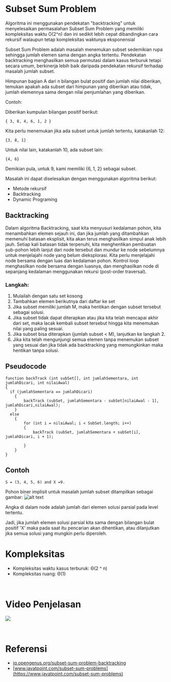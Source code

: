 # Subset Sum Problem
Algoritma ini menggunakan pendekatan "backtracking" untuk menyelesaikan permasalahan Subset Sum Problem yang memiliki kompleksitas waktu O(2^n) dan ini sedikit lebih cepat dibandingkan cara rekursif walaupun tetap kompleksitas waktunya eksponensial

Subset Sum Problem adalah masalah menemukan subset sedemikian rupa sehingga jumlah elemen sama dengan angka tertentu. Pendekatan backtracking menghasilkan semua permutasi dalam kasus terburuk tetapi secara umum, berkinerja lebih baik daripada pendekatan rekursif terhadap masalah jumlah subset.

Himpunan bagian A dari n bilangan bulat positif dan jumlah nilai diberikan, temukan apakah ada subset dari himpunan yang diberikan atau tidak, jumlah elemennya sama dengan nilai penjumlahan yang diberikan.

Contoh:

Diberikan kumpulan bilangan positif berikut:
```
{ 3, 8, 4, 6, 1, 2 }
```
Kita perlu menemukan jika ada subset untuk jumlah tertentu, katakanlah 12:
```
{3, 8, 1}
```
Untuk nilai lain, katakanlah 10, ada subset lain:
```
{4, 6}
```
Demikian pula, untuk 9, kami memiliki {6, 1, 2} sebagai subset.

Masalah ini dapat diselesaikan dengan menggunakan algoritma berikut:

- Metode rekursif
- Backtracking
- Dynamic Programing

## Backtracking
Dalam algoritma Backtracking, saat kita menyusuri kedalaman pohon, kita menambahkan elemen sejauh ini, dan jika jumlah yang ditambahkan memenuhi batasan eksplisit, kita akan terus menghasilkan simpul anak lebih jauh. Setiap kali batasan tidak terpenuhi, kita menghentikan pembuatan sub-pohon lebih lanjut dari node tersebut dan mundur ke node sebelumnya untuk menjelajahi node yang belum dieksplorasi. Kita perlu menjelajahi node bersama dengan luas dan kedalaman pohon. Kontrol loop menghasilkan node bersama dengan luasnya, dan menghasilkan node di sepanjang kedalaman menggunakan rekursi  (post-order traversal).

### Langkah:

1. Mulailah dengan satu set kosong
2. Tambahkan elemen berikutnya dari daftar ke set
3. Jika subset memiliki jumlah M, maka hentikan dengan subset tersebut sebagai solusi.
4. Jika subset tidak dapat diterapkan atau jika kita telah mencapai akhir dari set, maka lacak kembali subset tersebut hingga kita menemukan nilai yang paling sesuai.
5. Jika subset bisa diterapkan (jumlah subset < M), lanjutkan ke langkah 2.
6. Jika kita telah mengunjungi semua elemen tanpa menemukan subset yang sesuai dan jika tidak ada backtracking yang memungkinkan maka hentikan tanpa solusi.

## Pseudocode

```
function backTrack (int subSet[], int jumlahSementara, int jumlahDicari, int nilaiAwal)
{
  if (jumlahSementara == jumlahDicari)
    {
        backTrack (subSet, jumlahSementara - subSet[nilaiAwal - 1], jumlahDicari,nilaiAwal);
    }
  else
    {
        for (int i = nilaiAwal; i < SubSet.length; i++)
	    {
	        backTrack (subSet, jumlahSementara + subSet[i], jumlahDicari, i + 1);

	    }
    }
}
```
## Contoh
```
S = (3, 4, 5, 6) and X =9.
```
Pohon biner implisit untuk masalah jumlah subset ditampilkan sebagai gambar:
![alt text](https://static.javatpoint.com/tutorial/daa/images/subset-sum-problems2.png)

Angka di dalam node adalah jumlah dari elemen solusi parsial pada level tertentu.

Jadi, jika jumlah elemen solusi parsial kita sama dengan bilangan bulat positif 'X' maka pada saat itu pencarian akan dihentikan, atau dilanjutkan jika semua solusi yang mungkin perlu diperoleh.

# Kompleksitas
- Kompleksitas waktu kasus terburuk: Θ(2 ^ n)
- Kompleksitas ruang: Θ(1)

<br />

# Video Penjelasan
[![](http://img.youtube.com/vi/kyLxTdsT8ws/0.jpg)](http://www.youtube.com/watch?v=kyLxTdsT8ws "Sum Of Subsets Problem - Backtracking")

<br />

# Referensi
- [iq.opengenus.org/subset-sum-problem-backtracking](https://iq.opengenus.org/subset-sum-problem-backtracking/#:~:text=Algorithms%20backtracking&text=Subset%20sum%20problem%20is%20the,approach%20towards%20subset%20sum%20problem.)
- [www.javatpoint.com/subset-sum-problems](https://www.javatpoint.com/subset-sum-problems)

